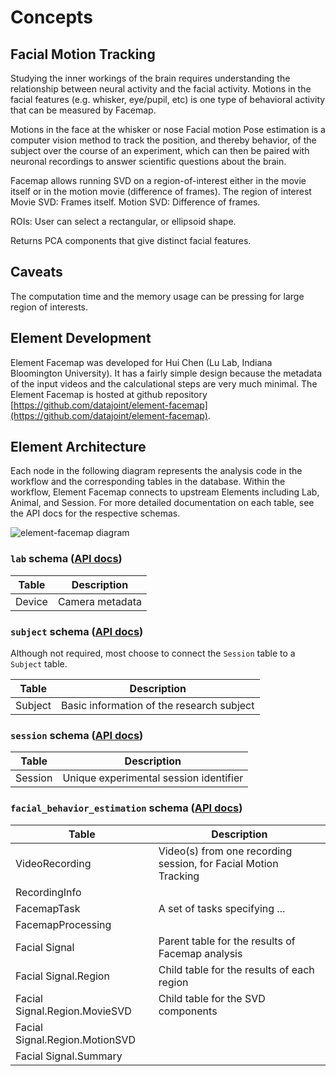 # Concepts

## Facial Motion Tracking

Studying the inner workings of the brain requires understanding the relationship between
neural activity and the facial activity. Motions in the facial features (e.g. whisker,
eye/pupil, etc) is one type of behavioral activity that can be measured by Facemap.

Motions in the face at the whisker or nose Facial motion Pose estimation is a computer
vision method to track the position, and thereby behavior, of the subject over the
course of an experiment, which can then be paired with neuronal recordings to answer
scientific questions about the brain.

Facemap allows running SVD on a region-of-interest either in the movie itself or in the
motion movie (difference of frames). The region of interest Movie SVD: Frames itself.
Motion SVD: Difference of frames.

ROIs: User can select a rectangular, or ellipsoid shape.

Returns PCA components that give distinct facial features.

## Caveats

The computation time and the memory usage can be pressing for large region of interests.

## Element Development

Element Facemap was developed for Hui Chen (Lu Lab, Indiana Bloomington University). It
has a fairly simple design because the metadata of the input videos and the
calculational steps are very much minimal. The Element Facemap is hosted at github
repository
[https://github.com/datajoint/element-facemap](https://github.com/datajoint/element-facemap).

## Element Architecture

Each node in the following diagram represents the analysis code in the workflow and the
corresponding tables in the database.  Within the workflow, Element Facemap connects to
upstream Elements including Lab, Animal, and Session. For more detailed documentation on
each table, see the API docs for the respective schemas.

![element-facemap diagram](https://raw.githubusercontent.com/datajoint/element-facemap/main/images/attached_facemap_element.svg)

### `lab` schema ([API docs](./api/workflow_facemap/pipeline/#workflow_facemap.pipeline.Device))

| Table | Description |
| --- | --- |
| Device | Camera metadata |

### `subject` schema ([API docs](../element-animal/api/element_animal/subject))

Although not required, most choose to connect the `Session` table to a `Subject`
  table.

| Table | Description |
| --- | --- |
| Subject | Basic information of the research subject |

### `session` schema ([API docs](../element-session/api/element_session/session_with_datetime))

| Table | Description |
| --- | --- |
| Session | Unique experimental session identifier |

### `facial_behavior_estimation` schema ([API docs](./api/element_facemap/facial_behavior_estimation))

| Table | Description |
| --- | --- |
| VideoRecording | Video(s) from one recording session, for Facial Motion Tracking |
| RecordingInfo | |
| FacemapTask | A set of tasks specifying ... |
| FacemapProcessing | |
| Facial Signal | Parent table for the results of Facemap analysis |
| Facial Signal.Region | Child table for the results of each region |
| Facial Signal.Region.MovieSVD | Child table for the SVD components  |
| Facial Signal.Region.MotionSVD |  |
| Facial Signal.Summary |  |
